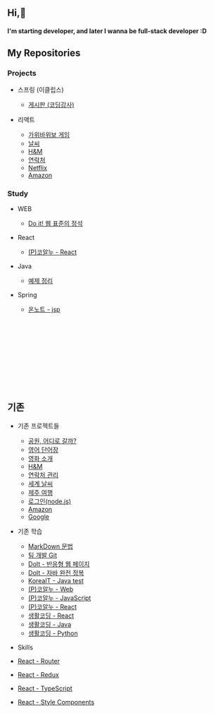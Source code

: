 ## Hi,👋
#### I'm starting developer, and later I wanna be full-stack developer :D


## My Repositories
### Projects
- 스프링 (이클립스)
  - [게시판 (코딩강사)](https://github.com/min2oyo/codinggangsa-board)

- 리액트
  - [가위바위보 게임](https://github.com/min2oyo/noona-react-rps)
  - [날씨](https://github.com/min2oyo/noona-react-weather)
  - [H&M](https://github.com/min2oyo/noona-react-hnm)
  - [연락처](https://github.com/min2oyo/noona-react-phonebook)
  - [Netflix](https://github.com/min2oyo/legobitna-react-netflix)
  - [Amazon](https://github.com/min2oyo/reactbacksu-amazon)

### Study
- WEB
  - [Do it! 웹 표준의 정석](https://github.com/min2oyo/Eun-Sook-Kim-web)

- React
  - [(P)코알누 - React](https://github.com/min2oyo/noona-react)

- Java
  - [예제 정리](https://github.com/min2oyo/java)

- Spring
  - [온노트 - jsp](https://github.com/min2oyo/withonnote-jsp)

<br><br><br><br><br><br><br><br><br>


## 기존
- 기존 프로젝트들
  - [공원, 어디로 갈까?](https://github.com/Couch-Coders/7th-park-fe)
  - [영어 단어장](https://github.com/min2oyo/voca)
  - [영화 소개](https://github.com/min2oyo/movies)
  - [H&M](https://github.com/min2oyo/hnm)
  - [연락처 관리](https://github.com/min2oyo/phonebook)
  - [세계 날씨](https://github.com/min2oyo/world-weather)
  - [제주 여행](https://github.com/min2oyo/dream-jeju)
  - [로그인(node.js)](https://github.com/min2oyo/login-lecture)
  - [Amazon](https://github.com/min2oyo/amazon)
  - [Google](https://github.com/min2oyo/google)


- 기존 학습
  - [MarkDown 문법](https://github.com/min2oyo/markdown)
  - [팀 개발 Git](https://github.com/min2oyo/iTshirt)
  - [DoIt - 반응형 웹 페이지](https://github.com/min2oyo/doit-web-responsive)
  - [DoIt - 자바 완전 정복](https://github.com/min2oyo/java-complete-conquest)
  - [KoreaIT - Java test](https://github.com/min2oyo/java-answer)
  - [(P)코알누 - Web](https://github.com/min2oyo/noona-web)
  - [(P)코알누 - JavaScript](https://github.com/min2oyo/noona-js)
  - [(P)코알누 - React](https://github.com/min2oyo/noona-react-old)
  - [생활코딩 - React](https://github.com/min2oyo/egoing-react)
  - [생활코딩 - Java](https://github.com/min2oyo/egoing-java)
  - [생활코딩 - Python](https://github.com/min2oyo/egoing-python)

-  Skills
  - [React - Router](https://github.com/min2oyo/noona-react-router)
  - [React - Redux](https://github.com/min2oyo/noona-react-redux)
  - [React - TypeScript](https://github.com/min2oyo/angma-react-typescript)
  - [React - Style Components](https://github.com/min2oyo/nomad-style-components)



<!--
**min2oyo/min2oyo** is a ✨ _special_ ✨ repository because its `README.md` (this file) appears on your GitHub profile.

Here are some ideas to get you started:

- 🔭 I’m currently working on ...
- 🌱 I’m currently learning ...
- 👯 I’m looking to collaborate on ...
- 🤔 I’m looking for help with ...
- 💬 Ask me about ...
- 📫 How to reach me: ...
- 😄 Pronouns: ...
- ⚡ Fun fact: ...
-->
